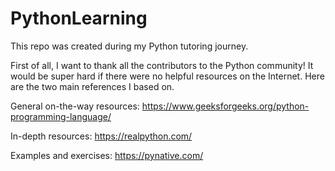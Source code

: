 ﻿# PythonLearning

This repo was created during my Python tutoring journey.

First of all, I want to thank all the contributors to the Python community! It would be super hard if there were no helpful resources on the Internet. Here are the two main references I based on.

General on-the-way resources: https://www.geeksforgeeks.org/python-programming-language/

In-depth resources: https://realpython.com/

Examples and exercises: https://pynative.com/
